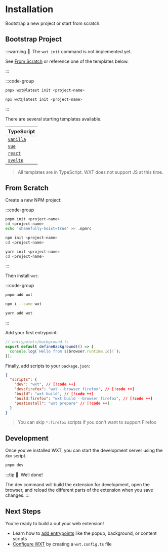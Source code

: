 # Installation

Bootstrap a new project or start from scratch.

## Bootstrap Project

:::warning 🚧&ensp;The `wxt init` command is not implemented yet.

See [From Scratch](#from-scratch) or reference one of the templates below.

:::

:::code-group

```sh [pnpm]
pnpx wxt@latest init <project-name>
```

```sh [npm]
npx wxt@latest init <project-name>
```

:::

There are several starting templates available.

| TypeScript                                                                                           |
| ---------------------------------------------------------------------------------------------------- |
| <Icon name="TypeScript" /> [`vanilla`](https://github.com/aklinker1/wxt/tree/main/templates/vanilla) |
| <Icon name="Vue" /> [`vue`](https://github.com/aklinker1/wxt/tree/main/templates/vue)                |
| <Icon name="React" /> [`react`](https://github.com/aklinker1/wxt/tree/main/templates/react)          |
| <Icon name="Svelte" /> [`svelte`](https://github.com/aklinker1/wxt/tree/main/templates/svelte)       |

> All templates are in TypeScript. WXT does not support JS at this time.

## From Scratch

Create a new NPM project:

:::code-group

```sh [pnpm]
pnpm init <project-name>
cd <project-name>
echo 'shamefully-hoist=true' >> .npmrc
```

```sh [npm]
npm init <project-name>
cd <project-name>
```

```sh [yarn]
yarn init <project-name>
cd <project-name>
```

:::

Then install `wxt`:

:::code-group

```sh [pnpm]
pnpm add wxt
```

```sh [npm]
npm i --save wxt
```

```sh [yarn]
yarn add wxt
```

:::

Add your first entrypoint:

```ts
// entrypoints/background.ts
export default defineBackground(() => {
  console.log(`Hello from ${browser.runtime.id}!`);
});
```

Finally, add scripts to your `package.json`:

```json
{
  "scripts": {
    "dev": "wxt", // [!code ++]
    "dev:firefox": "wxt --browser firefox", // [!code ++]
    "build": "wxt build", // [!code ++]
    "build:firefox": "wxt build --browser firefox", // [!code ++]
    "postinstall": "wxt prepare" // [!code ++]
  }
}
```

> You can skip `*:firefox` scripts if you don't want to support Firefox

## Development

Once you've installed WXT, you can start the development server using the `dev` script.

```sh
pnpm dev
```

:::tip 🎉&ensp;Well done!

The dev command will build the extension for development, open the browser, and reload the different parts of the extension when you save changes.
:::

## Next Steps

You're ready to build a out your web extension!

- Learn how to [add entrypoints](./entrypoints.md) like the popup, background, or content scripts
- [Configure WXT](./configuration.md) by creating a `wxt.config.ts` file

